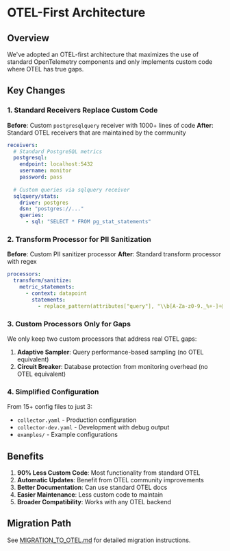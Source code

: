 # OTEL-First Architecture

## Overview

We've adopted an OTEL-first architecture that maximizes the use of standard OpenTelemetry components and only implements custom code where OTEL has true gaps.

## Key Changes

### 1. Standard Receivers Replace Custom Code

**Before**: Custom `postgresqlquery` receiver with 1000+ lines of code
**After**: Standard OTEL receivers that are maintained by the community

```yaml
receivers:
  # Standard PostgreSQL metrics
  postgresql:
    endpoint: localhost:5432
    username: monitor
    password: pass
    
  # Custom queries via sqlquery receiver  
  sqlquery/stats:
    driver: postgres
    dsn: "postgres://..."
    queries:
      - sql: "SELECT * FROM pg_stat_statements"
```

### 2. Transform Processor for PII Sanitization

**Before**: Custom PII sanitizer processor
**After**: Standard transform processor with regex

```yaml
processors:
  transform/sanitize:
    metric_statements:
      - context: datapoint
        statements:
          - replace_pattern(attributes["query"], "\\b[A-Za-z0-9._%+-]+@[A-Za-z0-9.-]+\\.[A-Z|a-z]{2,}\\b", "[EMAIL]")
```

### 3. Custom Processors Only for Gaps

We only keep two custom processors that address real OTEL gaps:

1. **Adaptive Sampler**: Query performance-based sampling (no OTEL equivalent)
2. **Circuit Breaker**: Database protection from monitoring overhead (no OTEL equivalent)

### 4. Simplified Configuration

From 15+ config files to just 3:
- `collector.yaml` - Production configuration
- `collector-dev.yaml` - Development with debug output
- `examples/` - Example configurations

## Benefits

1. **90% Less Custom Code**: Most functionality from standard OTEL
2. **Automatic Updates**: Benefit from OTEL community improvements
3. **Better Documentation**: Can use standard OTEL docs
4. **Easier Maintenance**: Less custom code to maintain
5. **Broader Compatibility**: Works with any OTEL backend

## Migration Path

See [MIGRATION_TO_OTEL.md](../MIGRATION_TO_OTEL.md) for detailed migration instructions.